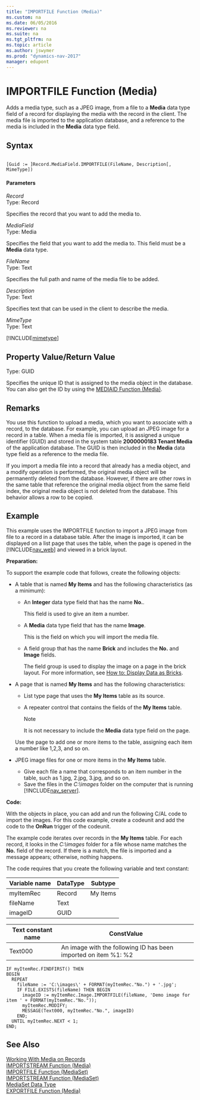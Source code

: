 ```yaml
---
title: "IMPORTFILE Function (Media)"
ms.custom: na
ms.date: 06/05/2016
ms.reviewer: na
ms.suite: na
ms.tgt_pltfrm: na
ms.topic: article
ms.author: jswymer
ms.prod: "dynamics-nav-2017"
manager: edupont
---
```

# IMPORTFILE Function (Media)
Adds a media type, such as a JPEG image, from a file to a **Media** data type field of a record for displaying the media with the record in the client. The media file is imported to the application database, and a reference to the media is included in the **Media** data type field.

## Syntax

```

[Guid := ]Record.MediaField.IMPORTFILE(FileName, Description[, MimeType])
```

#### Parameters
 *Record*  
 Type: Record

Specifies the record that you want to add the media to.

 *MediaField*  
Type: Media

 Specifies the field that you want to add the media to. This field must be a **Media** data type.

 *FileName*  
 Type: Text

 Specifies the full path and name of the media file to be added.

 *Description*  
 Type: Text

 Specifies text that can be used in the client to describe the media.

 *MimeType*  
 Type: Text

[!INCLUDE[mimetype](includes/mimetype_md.md)]

## Property Value/Return Value
 Type: GUID

 Specifies the unique ID that is assigned to the media object in the database. You can also get the ID by using the [MEDIAID Function \(Media\)](MEDIAID-Function--Media-.md).

## Remarks
 You use this function to upload a media, which you want to associate with a record, to the database. For example, you can upload an JPEG image for a record in a table. When a media file is imported, it is assigned a unique identifier \(GUID\) and stored in the system table **2000000183 Tenant Media** of the application database. The GUID is then included in the **Media** data type field as a reference to the media file.

If you import a media file into a record that already has a media object, and a modify operation is performed, the original media object will be permanently deleted from the database. However, if there are other rows in the same table that reference the original media object from the same field index, the original media object is not deleted from the database. This behavior allows a row to be copied.

## Example
This example uses the IMPORTFILE function to import a JPEG image from file to a record in a database table. After the image is imported, it can be displayed on a list page that uses the table, when the page is opened in the [!INCLUDE[nav_web](includes/nav_web_md.md)] and viewed in a brick layout.

**Preparation:**

To support the example code that follows, create the following objects:

-   A table that is named **My Items** and has the following characteristics (as a minimum):
    -   An **Integer** data type field that has the name **No.**.

        This field is used to give an item a number.
    -   A **Media** data type field that has the name **Image**.

        This is the field on which you will import the media file.
    - A field group that has the name **Brick** and includes the **No.** and **Image** fields.

        The field group is used to display the image on a page in the brick layout. For more information, see [How to: Display Data as Bricks](How-to--Display-Data-as-Bricks.md).
-   A page that is named **My Items** and has the following characteristics:

    -   List type page that uses the **My Items** table as its source.
    -   A repeater control that contains the fields of the **My Items** table.

        >[!NOTE]
        >It is not necessary to include the **Media** data type field on the page.

    Use the page to add one or more items to the table, assigning each item a number like 1,2,3, and so on.

-   JPEG image files for one or more items in the **My Items** table.
    -   Give each file a name that corresponds to an item number in the table, such as 1.jpg, 2.jpg, 3.jpg, and so on.
    -   Save the files in the *C:\images* folder on the computer that is running [!INCLUDE[nav_server](includes/nav_server_md.md)].

**Code:**

With the objects in place, you can add and run the following C/AL code to import the images. For this code example, create a codeunit and add the code to the **OnRun** trigger of the codeunit.

The example code iterates over records in the **My Items** table. For each record, it looks in the *C:\images* folder for a file whose name matches the **No.** field of the record. If there is a match, the file is imported and a message appears; otherwise, nothing happens.

The code requires that you create the following variable and text constant:

|  Variable name  |  DataType  |  Subtype  |
|-----------------|------------|-----------|
|  myItemRec  |  Record  |  My Items  |
|  fileName  |  Text  |  |
|  imageID  |  GUID  |  |

|Text constant name|ConstValue|
|-------------------|--------------|
|Text000|An image with the following ID has been imported on item %1: %2|

```
IF myItemRec.FINDFIRST() THEN
BEGIN  
  REPEAT
    fileName := 'C:\images\' + FORMAT(myItemRec."No.") + '.jpg';
    IF FILE.EXISTS(fileName) THEN BEGIN
      imageID := myItemRec.Image.IMPORTFILE(fileName, 'Demo image for item ' + FORMAT(myItemRec."No."));
      myItemRec.MODIFY;
      MESSAGE(Text000, myItemRec."No.", imageID)
    END;
  UNTIL myItemRec.NEXT < 1;
END;
```
## See Also  
 [Working With Media on Records](Working-With-Media-on-Records.md)  
 [IMPORTSTREAM Function \(Media\)](IMPORTSTREAM-Function--Media-.md)   
 [IMPORTFILE Function \(MediaSet\)](IMPORTFILE-Function--MediaSet-.md)   
 [IMPORTSTREAM Function \(MediaSet\)](IMPORTSTREAM-Function--MediaSet-.md)   
 [MediaSet Data Type](MediaSet-Data-Type.md)   
 [EXPORTFILE Function \(Media\)](EXPORTFILE-Function--Media-.md)
